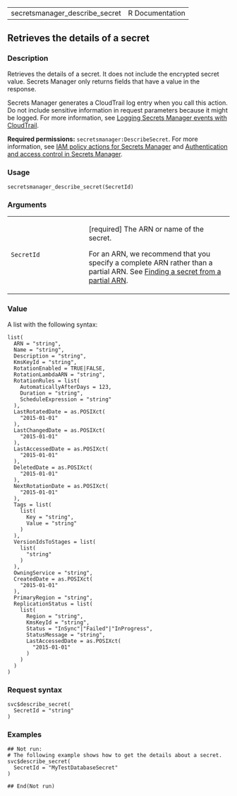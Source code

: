 <table style="width: 100%;">
<tbody>
<tr class="odd">
<td>secretsmanager_describe_secret</td>
<td style="text-align: right;">R Documentation</td>
</tr>
</tbody>
</table>

## Retrieves the details of a secret

### Description

Retrieves the details of a secret. It does not include the encrypted
secret value. Secrets Manager only returns fields that have a value in
the response.

Secrets Manager generates a CloudTrail log entry when you call this
action. Do not include sensitive information in request parameters
because it might be logged. For more information, see [Logging Secrets
Manager events with
CloudTrail](https://docs.aws.amazon.com/secretsmanager/latest/userguide/monitoring-cloudtrail.html).

**Required permissions:** `secretsmanager:DescribeSecret`. For more
information, see [IAM policy actions for Secrets
Manager](https://docs.aws.amazon.com/secretsmanager/latest/userguide/reference_iam-permissions.html#reference_iam-permissions_actions)
and [Authentication and access control in Secrets
Manager](https://docs.aws.amazon.com/secretsmanager/latest/userguide/auth-and-access.html).

### Usage

    secretsmanager_describe_secret(SecretId)

### Arguments

<table>
<colgroup>
<col style="width: 35%" />
<col style="width: 65%" />
</colgroup>
<tbody>
<tr class="odd">
<td><code
id="secretsmanager_describe_secret_:_SecretId">SecretId</code></td>
<td><p>[required] The ARN or name of the secret.</p>
<p>For an ARN, we recommend that you specify a complete ARN rather than
a partial ARN. See <a
href="https://docs.aws.amazon.com/secretsmanager/latest/userguide/troubleshoot.html#ARN_secretnamehyphen">Finding
a secret from a partial ARN</a>.</p></td>
</tr>
</tbody>
</table>

### Value

A list with the following syntax:

    list(
      ARN = "string",
      Name = "string",
      Description = "string",
      KmsKeyId = "string",
      RotationEnabled = TRUE|FALSE,
      RotationLambdaARN = "string",
      RotationRules = list(
        AutomaticallyAfterDays = 123,
        Duration = "string",
        ScheduleExpression = "string"
      ),
      LastRotatedDate = as.POSIXct(
        "2015-01-01"
      ),
      LastChangedDate = as.POSIXct(
        "2015-01-01"
      ),
      LastAccessedDate = as.POSIXct(
        "2015-01-01"
      ),
      DeletedDate = as.POSIXct(
        "2015-01-01"
      ),
      NextRotationDate = as.POSIXct(
        "2015-01-01"
      ),
      Tags = list(
        list(
          Key = "string",
          Value = "string"
        )
      ),
      VersionIdsToStages = list(
        list(
          "string"
        )
      ),
      OwningService = "string",
      CreatedDate = as.POSIXct(
        "2015-01-01"
      ),
      PrimaryRegion = "string",
      ReplicationStatus = list(
        list(
          Region = "string",
          KmsKeyId = "string",
          Status = "InSync"|"Failed"|"InProgress",
          StatusMessage = "string",
          LastAccessedDate = as.POSIXct(
            "2015-01-01"
          )
        )
      )
    )

### Request syntax

    svc$describe_secret(
      SecretId = "string"
    )

### Examples

    ## Not run: 
    # The following example shows how to get the details about a secret.
    svc$describe_secret(
      SecretId = "MyTestDatabaseSecret"
    )

    ## End(Not run)
